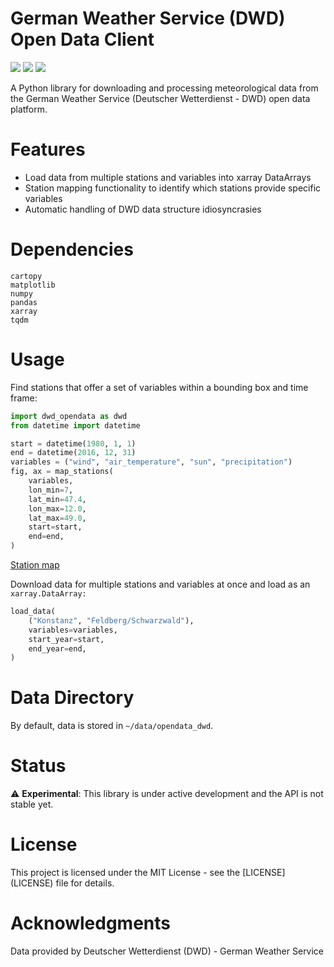 # German Weather Service (DWD) Open Data Client

[![](https://img.shields.io/badge/python-3.13+-blue.svg)](https://img.shields.io/badge/python-3.13+-blue.svg)
[![](https://img.shields.io/badge/license-MIT-green.svg)](https://img.shields.io/badge/license-MIT-green.svg)
[![](https://img.shields.io/badge/status-experimental-orange.svg)](https://img.shields.io/badge/status-experimental-orange.svg)

A Python library for downloading and processing meteorological data from
the German Weather Service (Deutscher Wetterdienst - DWD) open data
platform.

# Features

- Load data from multiple stations and variables into xarray DataArrays
- Station mapping functionality to identify which stations provide
  specific variables
- Automatic handling of DWD data structure idiosyncrasies

# Dependencies

    cartopy
    matplotlib
    numpy
    pandas
    xarray
    tqdm

# Usage

Find stations that offer a set of variables within a bounding box and
time frame:

``` python
import dwd_opendata as dwd
from datetime import datetime

start = datetime(1980, 1, 1)
end = datetime(2016, 12, 31)
variables = ("wind", "air_temperature", "sun", "precipitation")
fig, ax = map_stations(
    variables,
    lon_min=7,
    lat_min=47.4,
    lon_max=12.0,
    lat_max=49.0,
    start=start,
    end=end,
)
```

[Station map](source/station_map.png)

Download data for multiple stations and variables at once and load as an
`xarray.DataArray:`

``` python
load_data(
    ("Konstanz", "Feldberg/Schwarzwald"),
    variables=variables,
    start_year=start,
    end_year=end,
)
```

# Data Directory

By default, data is stored in `~/data/opendata_dwd`.

# Status

⚠️ **Experimental**: This library is under active development and the
API is not stable yet.

# License

This project is licensed under the MIT License - see the
\[LICENSE\](LICENSE) file for details.

# Acknowledgments

Data provided by Deutscher Wetterdienst (DWD) - German Weather Service
